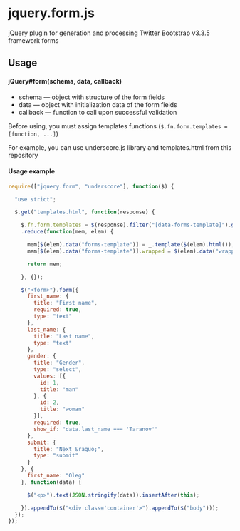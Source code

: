 jquery.form.js
===========

jQuery plugin for generation and processing Twitter Bootstrap v3.3.5 framework forms

Usage
-----

#### jQuery#form(schema, data, callback)

* schema — object with structure of the form fields
* data — object with initialization data of the form fields
* callback — function to call upon successful validation

Before using, you must assign templates functions (`$.fn.form.templates = [function, ...]`)

For example, you can use underscore.js library and templates.html from this repository

#### Usage example

```javascript
require(["jquery.form", "underscore"], function($) {

  "use strict";

  $.get("templates.html", function(response) {

    $.fn.form.templates = $(response).filter("[data-forms-template]").get()
    .reduce(function(mem, elem) {

      mem[$(elem).data("forms-template")] = _.template($(elem).html());
      mem[$(elem).data("forms-template")].wrapped = $(elem).data("wrapped") !== false;

      return mem;

    }, {});

    $("<form>").form({
      first_name: {
        title: "First name",
        required: true,
        type: "text"
      },
      last_name: {
        title: "Last name",
        type: "text"
      },
      gender: {
        title: "Gender",
        type: "select",
        values: [{
          id: 1,
          title: "man"
        }, {
          id: 2,
          title: "woman"
        }],
        required: true,
        show_if: "data.last_name === 'Taranov'"
      },
      submit: {
        title: "Next &raquo;",
        type: "submit"
      }
    }, {
      first_name: "Oleg"
    }, function(data) {

      $("<p>").text(JSON.stringify(data)).insertAfter(this);

    }).appendTo($("<div class='container'>").appendTo($("body")));
  });
});
```
